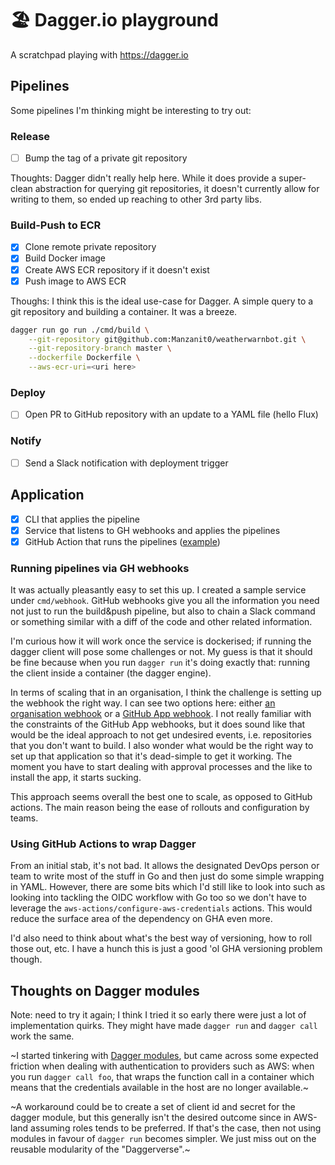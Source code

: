# 🏖 Dagger.io playground

A scratchpad playing with https://dagger.io

## Pipelines

Some pipelines I'm thinking might be interesting to try out:

### Release

- [ ] Bump the tag of a private git repository

Thoughts: Dagger didn't really help here. While it does provide a super-clean abstraction for querying git repositories, it doesn't currently allow for writing to them, so ended up reaching to other 3rd party libs.

### Build-Push to ECR

- [x] Clone remote private repository
- [x] Build Docker image
- [x] Create AWS ECR repository if it doesn't exist
- [x] Push image to AWS ECR

Thoughs: I think this is the ideal use-case for Dagger. A simple query to a git repository and building a container. It was a breeze.

```sh
dagger run go run ./cmd/build \
    --git-repository git@github.com:Manzanit0/weatherwarnbot.git \
    --git-repository-branch master \
    --dockerfile Dockerfile \
    --aws-ecr-uri=<uri here>
```

### Deploy

- [ ] Open PR to GitHub repository with an update to a YAML file (hello Flux)

### Notify

- [ ] Send a Slack notification with deployment trigger

## Application

- [x] CLI that applies the pipeline
- [x] Service that listens to GH webhooks and applies the pipelines
- [x] GitHub Action that runs the pipelines ([example](https://docs.dagger.io/620941/github-google-cloud/))

### Running pipelines via GH webhooks

It was actually pleasantly easy to set this up. I created a sample service under `cmd/webhook`. GitHub webhooks give you all the information you need not just to run the build&push pipeline, but also to chain a Slack command or something similar with a diff of the code and other related information.

I'm curious how it will work once the service is dockerised; if running the dagger client will pose some challenges or not. My guess is that it should be fine because when you run `dagger run` it's doing exactly that: running the client inside a container (the dagger engine).

In terms of scaling that in an organisation, I think the challenge is setting up the webhook the right way. I can see two options here: either [an organisation webhook](https://docs.github.com/en/webhooks/types-of-webhooks#organization-webhooks) or a [GitHub App webhook](https://docs.github.com/en/webhooks/types-of-webhooks#github-app-webhooks). I
not really familiar with the constraints of the GitHub App webhooks, but it does sound like that would be the ideal approach to not get undesired events, i.e. repositories that you don't want to build. I also wonder what would be the right way to set up that application so that it's dead-simple to get it working. The moment you have to start dealing with approval processes and the like to install the app, it starts sucking.

This approach seems overall the best one to scale, as opposed to GitHub actions. The main reason being the ease of rollouts and configuration by teams.

### Using GitHub Actions to wrap Dagger

From an initial stab, it's not bad. It allows the designated DevOps person or team to write most of the stuff in Go and then just do some simple wrapping in YAML. However, there are some bits which I'd still like to look into such as looking into tackling the OIDC workflow with Go too so we don't have to leverage the `aws-actions/configure-aws-credentials` actions. This would reduce the surface area of the dependency on GHA even more.

I'd also need to think about what's the best way of versioning, how to roll those out, etc. I have a hunch this is just a good 'ol GHA versioning problem though.

## Thoughts on Dagger modules

Note: need to try it again; I think I tried it so early there were just a lot of implementation quirks. They might have made `dagger run` and `dagger call` work the same.

~I started tinkering with [Dagger modules](https://docs.dagger.io/zenith/developer/go/525021/quickstart), but came across some expected friction when dealing with authentication to providers such as AWS: when you run `dagger call foo`, that wraps the function call in a container which means that the credentials available in the host are no longer available.~

~A workaround could be to create a set of client id and secret for the dagger module, but this generally isn't the desired outcome since in AWS-land assuming roles tends to be preferred. If that's the case, then not using modules in favour of `dagger run` becomes simpler. We just miss out on the reusable modularity of the "Daggerverse".~
